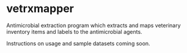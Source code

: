 # vetrxmapper
Antimicrobial extraction program which extracts and maps veterinary inventory items and labels to the antimicrobial agents.

Instructions on usage and sample datasets coming soon.
